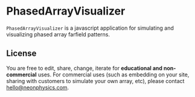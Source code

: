 # PhasedArrayVisualizer

`PhasedArrayVisualizer` is a javascript application for simulating and visualizing phased array farfield patterns.

## License

You are free to edit, share, change, iterate for **educational and non-commercial** uses. For commercial uses (such as embedding on your site, sharing with customers to simulate your own array, etc), please contact hello@neonphysics.com.  
